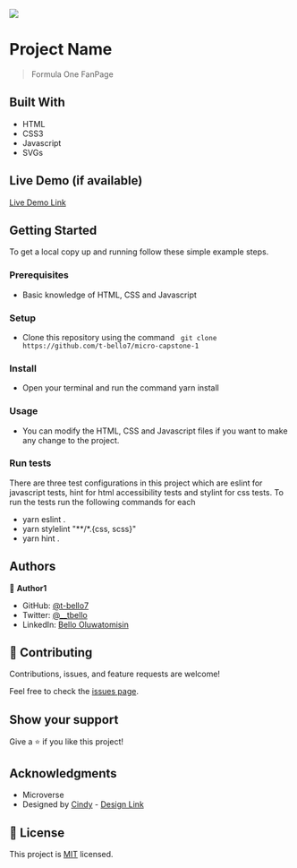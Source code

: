 ![](https://img.shields.io/badge/Microverse-blueviolet)

# Project Name

> Formula One FanPage


## Built With

- HTML
- CSS3
- Javascript
- SVGs

## Live Demo (if available)

[Live Demo Link](https://t-bello7.github.io/micro-capstone-1)


## Getting Started

To get a local copy up and running follow these simple example steps.

### Prerequisites
- Basic knowledge of HTML, CSS and Javascript

### Setup
- Clone this repository using the command ` git clone https://github.com/t-bello7/micro-capstone-1`

### Install
- Open your terminal and run the command yarn install
### Usage

- You can modify the HTML, CSS and Javascript files if you want to make any change to the project.

### Run tests
There are three test configurations in this project which are eslint for javascript tests, hint for html accessibility tests and stylint for css tests. To run the tests run the following commands for each
- yarn eslint . 
- yarn stylelint "**/*.{css, scss}"
- yarn hint .

## Authors

👤 **Author1**

- GitHub: [@t-bello7](https://github.com/t-bello7)
- Twitter: [@__tbello](https://twitter.com/__tbello)
- LinkedIn: [Bello Oluwatomisin](https://linkedin.com/in/tbello7)

## 🤝 Contributing

Contributions, issues, and feature requests are welcome!

Feel free to check the [issues page](../../issues/).

## Show your support

Give a ⭐️ if you like this project!

## Acknowledgments

- Microverse
- Designed by [Cindy](https://www.behance.net/adagio07) - [Design Link](https://www.behance.net/gallery/29845175/CC-Global-Summit-2015)

## 📝 License

This project is [MIT](./MIT.md) licensed.
